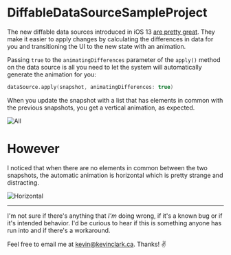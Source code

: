 # DiffableDataSourceSampleProject

The new diffable data sources introduced in iOS 13 [are pretty great](https://www.swiftjectivec.com/ios-13-notable-uikit-additions/#diffing). They make it easier to apply changes by calculating the differences in data for you and transitioning the UI to the new state with an animation.

Passing `true` to the `animatingDifferences` parameter of the `apply()` method on the data source is all you need to let the system will automatically generate the animation for you:

```swift
dataSource.apply(snapshot, animatingDifferences: true)
```

When you update the snapshot with a list that has elements in common with the previous snapshots, you get a vertical animation, as expected. 

![All](https://user-images.githubusercontent.com/1269855/71647886-91d6a280-2cca-11ea-9527-8203b1d4e1f2.gif)


# However

I noticed that when there are no elements in common between the two snapshots, the automatic animation is horizontal which is pretty strange and distracting.

![Horizontal](https://user-images.githubusercontent.com/1269855/71647908-dfeba600-2cca-11ea-990d-65bd7f4e8f51.gif)

---

I'm not sure if there's anything that _I'm_ doing wrong, if it's a known bug or if it's intended behavior. I'd be curious to hear if this is something anyone has run into and if there's a workaround.

Feel free to email me at kevin@kevinclark.ca. Thanks! ✌️
